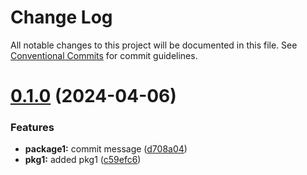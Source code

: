 # Change Log

All notable changes to this project will be documented in this file.
See [Conventional Commits](https://conventionalcommits.org) for commit guidelines.

# [0.1.0](https://github.com/kunalkendrekar115/lerna-demo/compare/package1@0.0.3...package1@0.1.0) (2024-04-06)


### Features

* **package1:** commit message ([d708a04](https://github.com/kunalkendrekar115/lerna-demo/commit/d708a04fc86faa33052509c32156b86cd9921245))
* **pkg1:** added pkg1 ([c59efc6](https://github.com/kunalkendrekar115/lerna-demo/commit/c59efc638beeb1c74a41e0f549e0e579b19420b0))
